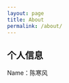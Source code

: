 ```yaml
---
layout: page
title: About
permalink: /about/
---
```

## 个人信息
Name：陈寒风
<!--stackedit_data:
eyJoaXN0b3J5IjpbLTkzOTIzMDQ5N119
-->